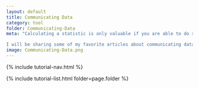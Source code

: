```yaml
---
layout: default
title: Communicating Data
category: tool
folder: Communicating-Data
meta: "Calculating a statistic is only valuable if you are able to do something with your results. It is **critical** to communicate your data in an approachable and compelling way. This means learning the theory of how to communicate data effectively as well as learn the tools and technologies to help you do that.

I will be sharing some of my favorite articles about communicating data effectively as well as teach you  how to present your data using some of my favorite mediums."
image: Communicating-Data.png
---
```

{% include tutorial-nav.html %}

{% include tutorial-list.html folder=page.folder %}
